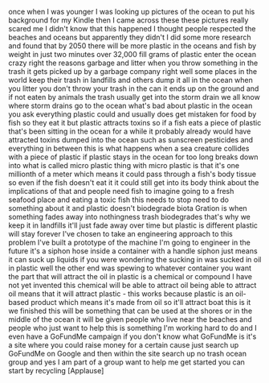 
once when I was younger I was looking up
pictures of the ocean to put his
background for my Kindle then I came
across these these pictures really
scared me I didn&#39;t know that this
happened I thought people respected the
beaches and oceans but apparently they
didn&#39;t I did some more research and
found that by 2050 there will be more
plastic in the oceans and fish by weight
in just two minutes over 32,000 fill
grams of plastic enter the ocean crazy
right the reasons garbage and litter
when you throw something in the trash it
gets picked up by a garbage company
right well some places in the world keep
their trash in landfills and others dump
it all in the ocean when you litter you
don&#39;t throw your trash in the can it
ends up on the ground and if not eaten
by animals the trash usually get into
the storm drain we all know where storm
drains go to the ocean what&#39;s bad about
plastic in the ocean you ask everything
plastic could and usually does get
mistaken for food by fish so they eat it
but plastic attracts toxins so if a fish
eats a piece of plastic that&#39;s been
sitting in the ocean for a while it
probably already would have attracted
toxins dumped into the ocean such as
sunscreen pesticides and everything in
between
this is what happens when a sea creature
collides with a piece of plastic
if plastic stays in the ocean for too
long breaks down into what is called
micro plastic thing with micro plastic
is that it&#39;s one millionth of a meter
which means it could pass through a
fish&#39;s body tissue so even if the fish
doesn&#39;t eat it it could still get into
its body think about the implications of
that and people need fish to imagine
going to a fresh seafood place and
eating a toxic fish this needs to stop
need to do something about it and
plastic doesn&#39;t biodegrade biota Gration
is when something fades away into
nothingness trash biodegrades that&#39;s why
we keep it in landfills it&#39;ll just fade
away over time but plastic is different
plastic will stay forever I&#39;ve chosen to
take an engineering approach to this
problem I&#39;ve built a prototype of the
machine I&#39;m going to engineer in the
future it&#39;s a siphon hose inside a
container with a handle siphon just
means it can suck up liquids if you were
wondering the sucking in was sucked in
oil in plastic well the other end was
spewing to whatever container you want
the part that will attract the oil in
plastic is a chemical or compound I have
not yet invented this chemical will be
able to attract oil being able to
attract oil means that it will attract
plastic - this works because plastic is
an oil-based product which means it&#39;s
made from oil
so it&#39;ll attract boat this is it we
finished this will be something that can
be used at the shores or in the middle
of the ocean it will be given people who
live near the beaches and people who
just want to help this is something I&#39;m
working hard to do and I even have a
GoFundMe campaign if you don&#39;t know what
GoFundMe is
it&#39;s a site where you could raise money
for a certain cause just search up
GoFundMe on Google and then within the
site search up no trash ocean group and
yes I am part of a group want to help me
get started you can start by recycling
[Applause]
